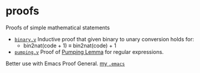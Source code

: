 # proofs
Proofs of simple mathematical statements

- [`binary.v`](binary.v) Inductive proof that given binary to unary conversion holds for:
  - bin2nat(code + 1) ≡ bin2nat(code) + 1
- [`pumping.v`](pumping.v) Proof of [Pumping Lemma](https://en.wikipedia.org/wiki/Pumping_lemma) for regular expressions.

Better use with Emacs Proof General. [my `.emacs`](https://raw.githubusercontent.com/dk14/emacs-init/master/.emacs)
